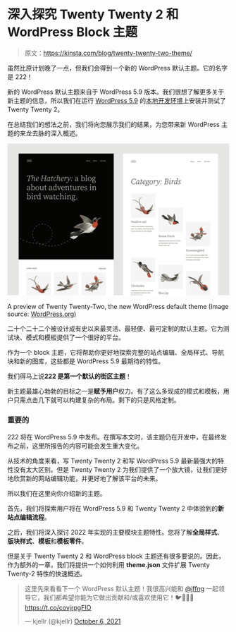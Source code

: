 # 深入探究 Twenty Twenty 2 和 WordPress Block 主题

> 原文：<https://kinsta.com/blog/twenty-twenty-two-theme/>

虽然比原计划晚了一点，但我们会得到一个新的 WordPress 默认主题。它的名字是 222！

新的 WordPress 默认主题来自于 WordPress 5.9 版本。我们很想了解更多关于新主题的信息，所以我们在运行 [WordPress 5.9](https://kinsta.com/blog/wordpress-5-9/) 的[本地开发环境](https://kinsta.com/devkinsta/)上安装并测试了 Twenty Twenty 2。

在总结我们的想法之前，我们将向您展示我们的结果，为您带来新 WordPress 主题的来龙去脉的深入概述。

![Twenty Twenty-Two preview](img/c27f4b33ec335ff4cc5e2c046524be3b.png)

A preview of Twenty Twenty-Two, the new WordPress default theme (Image source: [WordPress.org](https://make.wordpress.org/core/2021/10/06/introducing-twenty-twenty-two/))



二十个二十二个被设计成有史以来最灵活、最轻便、最可定制的默认主题。它为测试块、模式和模板提供了一个很好的平台。

作为一个 block 主题，它将帮助你更好地探索完整的站点编辑、全局样式、导航块和新的图库，这些都是 WordPress 5.9 最期待的特性。

我们得马上说**222 是第一个默认的街区主题**！

新主题最雄心勃勃的目标之一是**赋予用户**权力。有了这么多现成的模式和模板，用户只需点击几下就可以构建复杂的布局。剩下的只是风格定制。



### 重要的

222 将在 WordPress 5.9 中发布。在撰写本文时，该主题仍在开发中，在最终发布之前，这里所报告的内容可能会发生重大变化。



从技术的角度来看，写 Twenty Twenty 2 和写 WordPress 5.9 最新最强大的特性没有太大区别。但是 Twenty Twenty 2 为我们提供了一个放大镜，让我们更好地欣赏新的网站编辑功能，并更好地了解该平台的未来。









所以我们在这里向你介绍新的主题。

首先，我们将探索用户将在 WordPress 5.9 和 Twenty Twenty 2 中体验到的**新站点编辑流程**。

之后，我们将深入探讨 2022 年实现的主要模块主题特性。您将了解**全局样式**、**版块样式**、**模板**和**模板零件**。

但是关于 Twenty Twenty 2 和 WordPress block 主题还有很多要说的。因此，作为额外的一章，我们将提供一个如何利用 **theme.json** 文件扩展 Twenty Twenty-2 特性的快速概述。

> 这里先来看看下一个 WordPress 默认主题！我很高兴能和 [@jffng](https://twitter.com/jffng?ref_src=twsrc%5Etfw) 一起领导它，我们都希望你能为它做出贡献和/或喜欢使用它！🐦🦆🐤🦉https://t.co/covjrpgFIO
> 
> — kjellr (@kjellr) [October 6, 2021](https://twitter.com/kjellr/status/1445800581189160968?ref_src=twsrc%5Etfw)